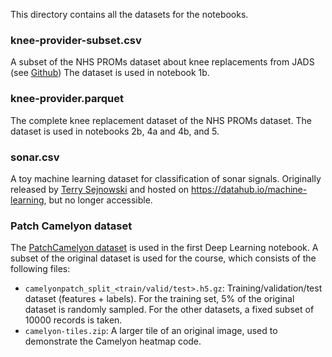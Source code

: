 This directory contains all the datasets for the notebooks. 

### knee-provider-subset.csv

A subset of the NHS PROMs dataset about knee replacements from JADS (see [Github](https://github.com/dkapitan/nhs-proms/tree/master))
The dataset is used in notebook 1b. 

### knee-provider.parquet

The complete knee replacement dataset of the NHS PROMs dataset. 
The dataset is used in notebooks 2b, 4a and 4b, and 5. 

### sonar.csv

A toy machine learning dataset for classification of sonar signals. Originally released by [Terry Sejnowski](https://www.sciencedirect.com/science/article/abs/pii/0893608088900238) and 
hosted on https://datahub.io/machine-learning, but no longer accessible. 

### Patch Camelyon dataset

The [PatchCamelyon dataset](https://patchcamelyon.grand-challenge.org/) is used in the first Deep Learning notebook.
A subset of the original dataset is used for the course, which consists of the following files:
- `camelyonpatch_split_<train/valid/test>.h5.gz`: Training/validation/test dataset (features + labels). For the training set, 5% of the original dataset is randomly sampled. For the other datasets, a fixed subset of 10000 records is taken.
- `camelyon-tiles.zip`: A larger tile of an original image, used to demonstrate the Camelyon heatmap code.